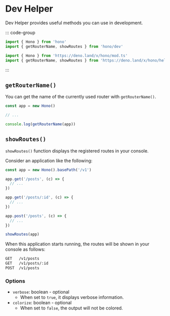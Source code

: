 # Dev Helper

Dev Helper provides useful methods you can use in development.

::: code-group

```ts [npm]
import { Hono } from 'hono'
import { getRouterName, showRoutes } from 'hono/dev'
```

```ts [Deno]
import { Hono } from 'https://deno.land/x/hono/mod.ts'
import { getRouterName, showRoutes } from 'https://deno.land/x/hono/helper.ts'
```

:::

## `getRouterName()`

You can get the name of the currently used router with `getRouterName()`.

```ts
const app = new Hono()

// ...

console.log(getRouterName(app))
```

## `showRoutes()`

`showRoutes()` function displays the registered routes in your console.

Consider an application like the following:

```ts
const app = new Hono().basePath('/v1')

app.get('/posts', (c) => {
  // ...
})

app.get('/posts/:id', (c) => {
  // ...
})

app.post('/posts', (c) => {
  // ...
})

showRoutes(app)
```

When this application starts running, the routes will be shown in your console as follows:

```txt
GET   /v1/posts
GET   /v1/posts/:id
POST  /v1/posts
```

### Options

- `verbose`: boolean - optional
  - When set to `true`, it displays verbose information.
- `colorize`: boolean - optional
  - When set to `false`, the output will not be colored.

